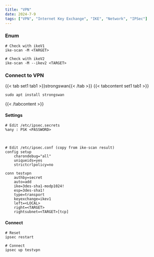 ```yaml
---
title: "VPN"
date: 2024-7-9
tags: ["VPN", "Internet Key Exchange", "IKE", "Network", "IPSec"]
---
```


### Enum

```console
# Check with ikeV1
ike-scan -M <TARGET>
```

```console
# Check with ikeV2
ike-scan -M --ikev2 <TARGET>
```

### Connect to VPN

{{< tab set1 tab1 >}}strongswan{{< /tab >}}
{{< tabcontent set1 tab1 >}}

```console
sudo apt install strongswan
```

{{< /tabcontent >}}

#### Settings

```console
# Edit /etc/ipsec.secrets
%any : PSK <PASSWORD>
```

<br>

```console
# Edit /etc/ipsec.conf (copy from ike-scan result)
config setup
    charondebug="all"
    uniqueids=yes
    strictcrlpolicy=no

conn testvpn
    authby=secret
    auto=add
    ike=3des-sha1-modp1024!
    esp=3des-sha1!
    type=transport
    keyexchange=ikev1
    left=<LOCAL>
    right=<TARGET>
    rightsubnet=<TARGET>[tcp]
```

#### Connect

```console
# Reset
ipsec restart
```

```console
# Connect
ipsec up testvpn
```
